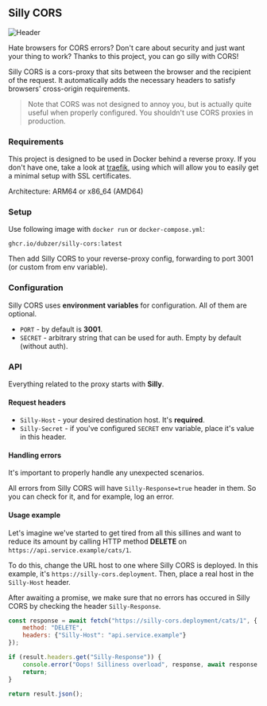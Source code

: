 ## Silly CORS

![Header](https://github.com/Dubzer/silly-cors/assets/18244287/cc653a45-dfd4-4bfe-b5bc-ea1393e91e40)

Hate browsers for CORS errors? Don't care about security and just want your thing to work? Thanks to this project, you can go silly with CORS!

Silly CORS is a cors-proxy that sits between the browser and the recipient of the request. It automatically adds the necessary headers to satisfy browsers' cross-origin requirements.


> Note that CORS was not designed to annoy you, but is actually quite useful when properly configured. You shouldn't use CORS proxies in production.

### Requirements

This project is designed to be used in Docker behind a reverse proxy. If you don't have one, take a look at [traefik](https://traefik.io), using which will allow you to easily get a minimal setup with SSL certificates.

Architecture: ARM64 or x86_64 (AMD64)

### Setup

Use following image with `docker run` or `docker-compose.yml`:
```
ghcr.io/dubzer/silly-cors:latest
```

Then add Silly CORS to your reverse-proxy config, forwarding to port 3001 (or custom from env variable).

### Configuration

Silly CORS uses **environment variables** for configuration. All of them are optional.

- `PORT` - by default is **3001**.
- `SECRET` - arbitrary string that can be used for auth. Empty by default (without auth).

### API

Everything related to the proxy starts with **Silly**.

#### Request headers
- `Silly-Host` - your desired destination host. It's **required**.
- `Silly-Secret` - if you've configured `SECRET` env variable, place it's value in this header.

#### Handling errors
It's important to properly handle any unexpected scenarios.

All errors from Silly CORS will have `Silly-Response=true` header in them. So you can check for it, and for example, log an error.

#### Usage example
Let's imagine we've started to get tired from all this sillines and want to reduce its amount by calling HTTP method **DELETE** on `https://api.service.example/cats/1`.


To do this, change the URL host to one where Silly CORS is deployed. In this example, it's `https://silly-cors.deployment`. Then, place a real host in the `Silly-Host` header. 

After awaiting a promise, we make sure that no errors has occured in Silly CORS by checking the header `Silly-Response`.

```js
const response = await fetch("https://silly-cors.deployment/cats/1", {
    method: "DELETE", 
    headers: {"Silly-Host": "api.service.example"}
});

if (result.headers.get("Silly-Response")) {
    console.error("Oops! Silliness overload", response, await response.text());
    return;
}

return result.json();
```